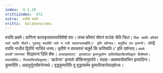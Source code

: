 ```yaml
---
index:  4.1.20
vrittiindex:  472
sutra:  वयसि प्रथमे
vritti:  balamanorama 
---
```


वयसि प्रथमे। प्राणिनां कालकृतावस्ताविशेषो वयः। तच्च कौमारं यौवनं वार्धकं चेति त्रिधा। `पिता रक्षति कौमारे भर्ता रक्षति यौवने। पुत्रस्तु स्थाविरे भावे न स्त्री स्वातन्त्रयमर्हति॥' इति दर्शनात्। चतुर्विधं वय इत्यन्ये। `आद्ये वयसि नाधीतं द्वितीये नार्जितं धनम्। तृतीये न तपस्तप्तं चतुर्थे किं करिष्यति॥' इति दर्शनात्। `प्रथमे वयसी'त्यनन्तरं `विद्यमाना'दिति शेषः। `अजाद्यतष्टाप्' इत्यतोऽत इत्यनुवृत्तेन प्रातिपदिकादित्यधिकृतं विसेष्यते। तदन्तविधिः। स्त्रियामित्यधिकृतम्। `ऋन्नेभ्यः' इत्यतो ङीबित्यनुवर्तते। तदाह--प्रथमवयोवाचिन इत्यादिना। कुमारीति। अप्रादुर्भूतयौवनेत्यर्थः। वृद्धकुमारीति तु वृद्धायामेव कुमारीत्वारोपाद्बोध्यः।

